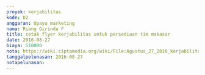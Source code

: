 ```yaml
---
proyek: kerjabilitas
kode: D2
anggaran: Upaya marketing
nama: Riang Girinda F
title: cetak flyer kerjabilitas untuk persediaan tim makasar
date: 2016-08-27
biaya: 510000
nota: https://wiki.ciptamedia.org/wiki/File:Agustus_27_2016_kerjabilitas_D2_flyer_persediaan_tim_makasar_ginda.jpg
tanggalpelunasan: 2016-08-27
notapelunasan:
---
```

